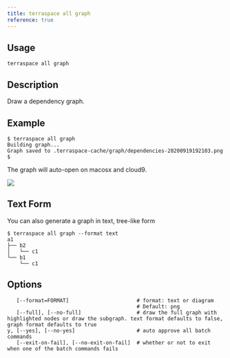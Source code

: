 ```yaml
---
title: terraspace all graph
reference: true
---
```


## Usage

    terraspace all graph

## Description

Draw a dependency graph.

## Example

    $ terraspace all graph
    Building graph...
    Graph saved to .terraspace-cache/graph/dependencies-20200919192103.png
    $

The graph will auto-open on macosx and cloud9.

![](https://img.boltops.com/boltops/tools/terraspace/graphs/example-a1.png)

## Text Form

You can also generate a graph in text, tree-like form

    $ terraspace all graph --format text
    a1
    ├── b2
    │   └── c1
    └── b1
        └── c1


## Options

```
   [--format=FORMAT]                      # format: text or diagram
                                          # Default: png
   [--full], [--no-full]                  # draw the full graph with highlighted nodes or draw the subgraph. text format defaults to false, graph format defaults to true
y, [--yes], [--no-yes]                    # auto approve all batch commands
   [--exit-on-fail], [--no-exit-on-fail]  # whether or not to exit when one of the batch commands fails
```

